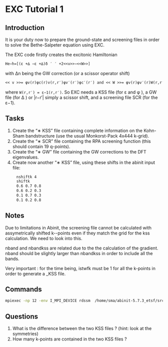 EXC Tutorial 1
======================

Introduction
--------------

It is your duty now to prepare the ground-state and screening files in order to solve the Bethe-Salpeter equation using EXC.

The EXC code firstly creates the excitonic Hamiltonian

```latex
He−h=[(ε +∆ −ε +∆)δ ′ ′ +2<<v>>−<<W>>]
```

with ∆n being the GW correction (or a scissor operator shift)
```latex
<< v >>= φv(r)φc(r)v(r,r′)φv′(r′)φc′(r′) and << W >>= φv(r)φv′(r)W(r,r′)φc(r′)φc′(r′)
```

where `W(r,r′) = ε−1(r,r′)`. So EXC needs a KSS file (for ε and φ ), a GW file (for ∆ ) or |r−r′| simply a scissor shift, and a screening file SCR (for the ε−1).

Tasks
-----------------
1. Create the “∗ KSS” file containing complete information on the Kohn-Sham bandstructure (use the usual Monkorst-Pack 4x444 k-grid).
2. Create the “∗ SCR” file containing the RPA screening function (this should contain 19 q-points).
3. Create the “∗ GW” file containing the GW corrections to the DFT eigenvalues.
4. Create now another “∗ KSS” file, using these shifts in the abinit input file:
```bash
     nshiftk 4
     shiftk
     0.6 0.7 0.8
     0.6 0.2 0.3
     0.1 0.7 0.3
     0.1 0.2 0.8
```

Notes
------------
Due to limitations in Abinit, the screening file cannot be calculated with assymetrically shifted k--points even if they match the grid for the kss calculation. We need to look into this.

nband and nbandkss are related due to the the calculation of the gradient. nband should be slightly larger than nbandkss in order to include all the bands.

Very important : for the time being, istwfk must be 1 for all the k-points in order to generate a _KSS file.

Commands
--------------------
```bash
mpiexec -np 12 -env I_MPI_DEVICE rdssm  /home/sma/abinit-5.7.3_etsf/src/main/abinip < si_gen.files > si_gen.log; rm *_LOG* fort.7
```

Questions
-------------
1. What is the difference between the two KSS files ? (hint: look at the symmetries)
2. How many k-points are contained in the two KSS files ?
